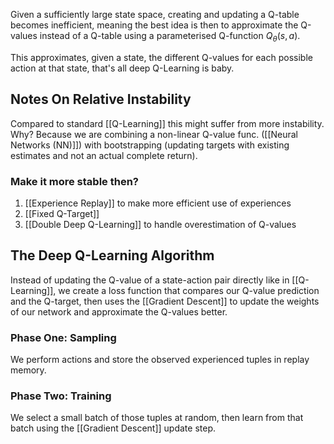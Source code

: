 Given a sufficiently large state space, creating and updating a Q-table becomes inefficient, meaning the best idea is then to approximate the Q-values instead of a Q-table using a parameterised Q-function $Q_\theta(s,a)$.

This approximates, given a state, the different Q-values for each possible action at that state, that's all deep Q-Learning is baby.

## Notes On Relative Instability

Compared to standard [[Q-Learning]] this might suffer from more instability. Why? Because we are combining a non-linear Q-value func. ([[Neural Networks (NN)]]) with bootstrapping (updating targets with existing estimates and not an actual complete return).

### Make it more stable then?

1. [[Experience Replay]] to make more efficient use of experiences
2. [[Fixed Q-Target]]
3. [[Double Deep Q-Learning]] to handle overestimation of Q-values


## The Deep Q-Learning Algorithm

Instead of updating the Q-value of a state-action pair directly like in [[Q-Learning]], we create a loss function that compares our Q-value prediction and the Q-target, then uses the [[Gradient Descent]] to update the weights of our network and approximate the Q-values better.

### Phase One: Sampling

We perform actions and store the observed experienced tuples in replay memory.

### Phase Two: Training

We select a small batch of those tuples at random, then learn from that batch using the [[Gradient Descent]] update step.

